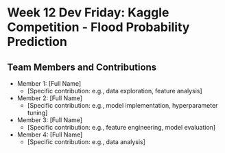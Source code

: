 # Week 12 Dev Friday: Kaggle Competition - Flood Probability Prediction

## Team Members and Contributions
* Member 1: [Full Name]
  * [Specific contribution: e.g., data exploration, feature analysis]
* Member 2: [Full Name]
  * [Specific contribution: e.g., model implementation, hyperparameter tuning]
* Member 3: [Full Name]
  * [Specific contribution: e.g., feature engineering, model evaluation]
* Member 4: [Full Name]
  * [Specific contribution: e.g., data analysis]